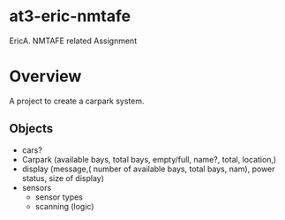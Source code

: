 # at3-eric-nmtafe
EricA. NMTAFE related Assignment
# Overview
A project to create a carpark system.

## Objects
- cars?
- Carpark (available bays, total bays, empty/full, name?, total, location,)
- display (message,( number of available bays, total bays, nam), power status, size of display)
- sensors
  - sensor types
  - scanning (logic)
